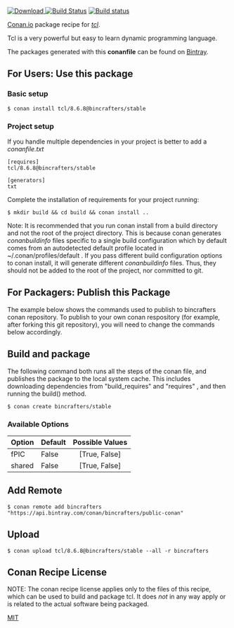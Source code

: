[![Download](https://api.bintray.com/packages/bincrafters/public-conan/tcl%3Abincrafters/images/download.svg) ](https://bintray.com/bincrafters/public-conan/tcl%3Abincrafters/_latestVersion)
[![Build Status](https://travis-ci.com/bincrafters/conan-tcl.svg?branch=stable%2F8.6.8)](https://travis-ci.com/bincrafters/conan-tcl)
[![Build status](https://ci.appveyor.com/api/projects/status/github/bincrafters/conan-tcl?branch=stable%2F8.6.8&svg=true)](https://ci.appveyor.com/project/bincrafters/conan-tcl)

[Conan.io](https://conan.io) package recipe for [*tcl*](https://tcl.tk).

Tcl is a very powerful but easy to learn dynamic programming language.

The packages generated with this **conanfile** can be found on [Bintray](https://bintray.com/bincrafters/public-conan/tcl%3Abincrafters).

## For Users: Use this package

### Basic setup

    $ conan install tcl/8.6.8@bincrafters/stable

### Project setup

If you handle multiple dependencies in your project is better to add a *conanfile.txt*

    [requires]
    tcl/8.6.8@bincrafters/stable

    [generators]
    txt

Complete the installation of requirements for your project running:

    $ mkdir build && cd build && conan install ..

Note: It is recommended that you run conan install from a build directory and not the root of the project directory.  This is because conan generates *conanbuildinfo* files specific to a single build configuration which by default comes from an autodetected default profile located in ~/.conan/profiles/default .  If you pass different build configuration options to conan install, it will generate different *conanbuildinfo* files.  Thus, they should not be added to the root of the project, nor committed to git.

## For Packagers: Publish this Package

The example below shows the commands used to publish to bincrafters conan repository. To publish to your own conan respository (for example, after forking this git repository), you will need to change the commands below accordingly.

## Build and package

The following command both runs all the steps of the conan file, and publishes the package to the local system cache.  This includes downloading dependencies from "build_requires" and "requires" , and then running the build() method.

    $ conan create bincrafters/stable


### Available Options
| Option        | Default | Possible Values  |
| ------------- |:----------------- |:------------:|
| fPIC      | False |  [True, False] |
| shared      | False |  [True, False] |

## Add Remote

    $ conan remote add bincrafters "https://api.bintray.com/conan/bincrafters/public-conan"

## Upload

    $ conan upload tcl/8.6.8@bincrafters/stable --all -r bincrafters


## Conan Recipe License

NOTE: The conan recipe license applies only to the files of this recipe, which can be used to build and package tcl.
It does *not* in any way apply or is related to the actual software being packaged.

[MIT](git@github.com:bincrafters/conan-tcl.git/blob/8.6.8/stable/LICENSE.md)
